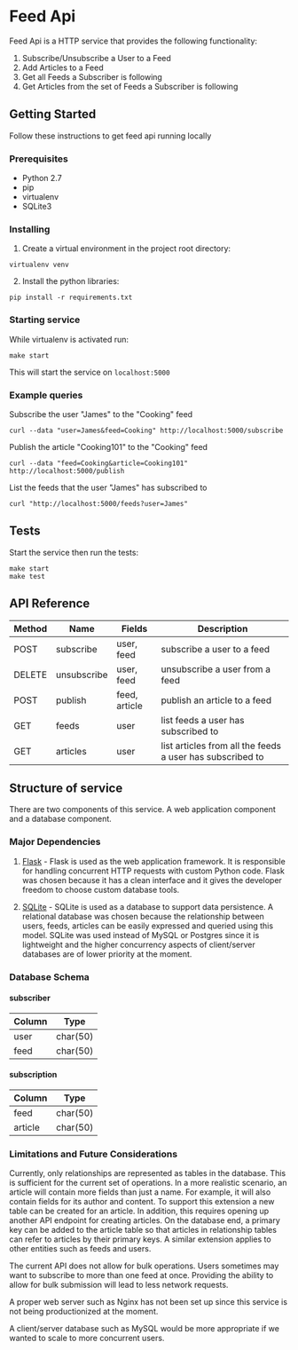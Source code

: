 # Feed Api

Feed Api is a HTTP service that provides the following functionality:

1. Subscribe/Unsubscribe a User to a Feed
2. Add Articles to a Feed
3. Get all Feeds a Subscriber is following
4. Get Articles from the set of Feeds a Subscriber is following

## Getting Started

Follow these instructions to get feed api running locally

### Prerequisites

* Python 2.7
* pip
* virtualenv
* SQLite3

### Installing

1. Create a virtual environment in the project root directory:
```
virtualenv venv
```

2. Install the python libraries:
```
pip install -r requirements.txt
```

### Starting service

While virtualenv is activated run:
```
make start
```

This will start the service on `localhost:5000`

### Example queries

Subscribe the user "James" to the "Cooking" feed
```
curl --data "user=James&feed=Cooking" http://localhost:5000/subscribe
```

Publish the article "Cooking101" to the "Cooking" feed
```
curl --data "feed=Cooking&article=Cooking101" http://localhost:5000/publish
```

List the feeds that the user "James" has subscribed to
```
curl "http://localhost:5000/feeds?user=James"
```

## Tests

Start the service then run the tests:
```
make start
make test
```

## API Reference

Method | Name | Fields | Description 
--- | --- | --- | ---
POST | subscribe | user, feed | subscribe a user to a feed
DELETE | unsubscribe | user, feed | unsubscribe a user from a feed
POST | publish | feed, article | publish an article to a feed
GET | feeds | user | list feeds a user has subscribed to
GET | articles | user | list articles from all the feeds a user has subscribed to

## Structure of service

There are two components of this service. A web application component and a database component.

### Major Dependencies 

1. [Flask](http://flask.pocoo.org/) - Flask is used as the web application framework. It is responsible for handling concurrent HTTP requests
with custom Python code. Flask was chosen because it has a clean interface and it gives the developer freedom to choose custom database tools.

3. [SQLite](https://www.sqlite.org/) - SQLite is used as a database to support data persistence. A relational database was chosen because the relationship
between users, feeds, articles can be easily expressed and queried using this model. SQLite was used instead of MySQL or Postgres since 
it is lightweight and the higher concurrency aspects of client/server databases are of lower priority at the moment. 

### Database Schema

#### subscriber

Column | Type
--- | ---
user | char(50)
feed | char(50)

#### subscription
Column | Type
--- | ---
feed | char(50)
article | char(50)

### Limitations and Future Considerations

Currently, only relationships are represented as tables in the database. This is sufficient for the current set of operations.
In a more realistic scenario, an article will contain more fields than just a name. 
For example, it will also contain fields for its author and content. 
To support this extension a new table can be created for an article.
In addition, this requires opening up another API endpoint for creating articles. 
On the database end, a primary key can be added to the article table so that articles in 
relationship tables can refer to articles by their primary keys. A similar extension applies 
to other entities such as feeds and users.

The current API does not allow for bulk operations. Users sometimes may want to subscribe to more than one feed
at once. Providing the ability to allow for bulk submission will lead to less network requests.

A proper web server such as Nginx has not been set up since this service is not being productionized at the moment.

A client/server database such as MySQL would be more appropriate if we wanted to scale to more concurrent users.
